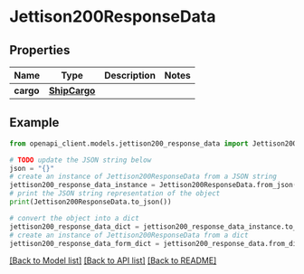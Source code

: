 # Jettison200ResponseData


## Properties

Name | Type | Description | Notes
------------ | ------------- | ------------- | -------------
**cargo** | [**ShipCargo**](ShipCargo.md) |  | 

## Example

```python
from openapi_client.models.jettison200_response_data import Jettison200ResponseData

# TODO update the JSON string below
json = "{}"
# create an instance of Jettison200ResponseData from a JSON string
jettison200_response_data_instance = Jettison200ResponseData.from_json(json)
# print the JSON string representation of the object
print(Jettison200ResponseData.to_json())

# convert the object into a dict
jettison200_response_data_dict = jettison200_response_data_instance.to_dict()
# create an instance of Jettison200ResponseData from a dict
jettison200_response_data_form_dict = jettison200_response_data.from_dict(jettison200_response_data_dict)
```
[[Back to Model list]](../README.md#documentation-for-models) [[Back to API list]](../README.md#documentation-for-api-endpoints) [[Back to README]](../README.md)


